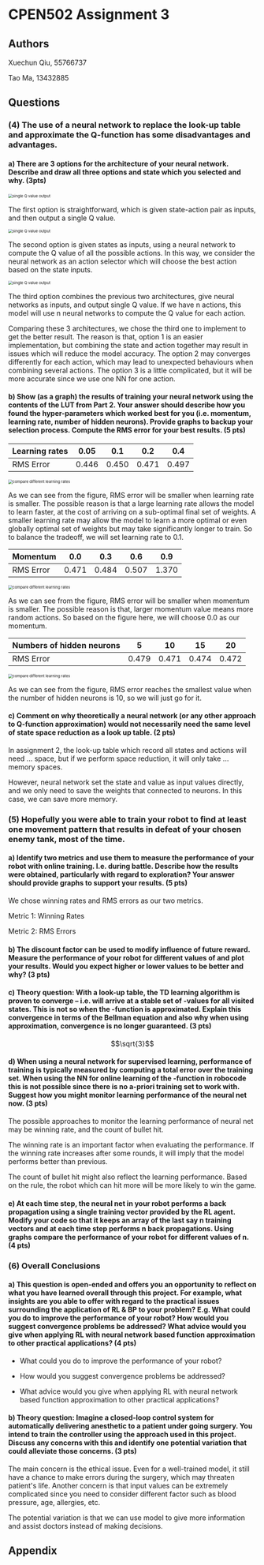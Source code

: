 # CPEN502 Assignment 3

## Authors

Xuechun Qiu, 55766737

Tao Ma, 13432885

## Questions

### (4) The use of a neural network to replace the look-up table and approximate the Q-function has some disadvantages and advantages.

#### a) There are 3 options for the architecture of your neural network. Describe and draw all three options and state which you selected and why. (3pts)

<img src="img/4.a.1.png" alt="single Q value output" style="zoom:55%;" />

The first option is straightforward, which is given state-action pair as inputs, and then output a single Q value.

<img src="img/4.a.2.png" alt="single Q value output" style="zoom:55%;" />

The second option is given states as inputs, using a neural network to compute the Q value of all the possible actions. In this way, we consider the neural network as an action selector which will choose the best action based on the state inputs.

<img src="img/4.a.3.png" alt="single Q value output" style="zoom:55%;" />

The third option combines the previous two architectures, give neural networks as inputs, and output single Q value. If we have n actions, this model will use n neural networks to compute the Q value for each action. 


Comparing these 3 architectures, we chose the third one to implement to get the better result. The reason is that, option 1 is an easier implementation, but combining the state and action together may result in issues which will reduce the model accuracy. The option 2 may converges differently for each action, which may lead to unexpected behaviours when combining several actions. The option 3 is a little complicated, but it will be more accurate since we use one NN for one action.


#### b) Show (as a graph) the results of training your neural network using the contents of the LUT from Part 2. Your answer should describe how you found the hyper-parameters which worked best for you (i.e. momentum, learning rate, number of hidden neurons). Provide graphs to backup your selection process. Compute the RMS error for your best results. (5 pts)


| Learning rates | 0.05  | 0.1   | 0.2   | 0.4   |
|----------------|-------|-------|-------|-------|
| RMS Error      | 0.446 | 0.450 | 0.471 | 0.497 |

<img src="img/4.b.learning.rate.png" alt="compare different learning rates" style="zoom:55%;" />

As we can see from the figure, RMS error will be smaller when learning rate is smaller. The possible reason is that a large learning rate allows the model to learn faster, at the cost of arriving on a sub-optimal final set of weights. A smaller learning rate may allow the model to learn a more optimal or even globally optimal set of weights but may take significantly longer to train. So to balance the tradeoff, we will set learning rate to 0.1.


| Momentum  | 0.0   | 0.3   | 0.6   | 0.9   |
|-----------|-------|-------|-------|-------|
| RMS Error | 0.471 | 0.484 | 0.507 | 1.370 |

<img src="img/4.b.momentum.png" alt="compare different learning rates" style="zoom:55%;" />

As we can see from the figure, RMS error will be smaller when momentum is smaller. The possible reason is that, larger momentum value means more random actions. So based on the figure here, we will choose 0.0 as our momentum.


| Numbers of hidden neurons | 5     | 10    | 15    | 20    |
|---------------------------|-------|-------|-------|-------|
| RMS Error                 | 0.479 | 0.471 | 0.474 | 0.472 |

<img src="img/4.b.hidden.neurons.png" alt="compare different learning rates" style="zoom:55%;" />

As we can see from the figure, RMS error reaches the smallest value when the number of hidden neurons is 10, so we will just go for it.


#### c) Comment on why theoretically a neural network (or any other approach to Q-function approximation) would not necessarily need the same level of state space reduction as a look up table. (2 pts)

In assignment 2, the look-up table which record all states and actions will need ... space, but if we perform space reduction, it will only take ... memory spaces.

However, neural network set the state and value as input values directly, and we only need to save the weights that connected to neurons. In this case, we can save more memory.


### (5) Hopefully you were able to train your robot to find at least one movement pattern that results in defeat of your chosen enemy tank, most of the time.

#### a) Identify two metrics and use them to measure the performance of your robot with online training. I.e. during battle. Describe how the results were obtained, particularly with regard to exploration? Your answer should provide graphs to support your results. (5 pts)

We chose winning rates and RMS errors as our two metrics. 

Metric 1: Winning Rates


Metric 2: RMS Errors



#### b) The discount factor can be used to modify influence of future reward. Measure the performance of your robot for different values of  and plot your results. Would you expect higher or lower values to be better and why? (3 pts)


#### c) Theory question: With a look-up table, the TD learning algorithm is proven to converge – i.e. will arrive at a stable set of -values for all visited states. This is not so when the -function is approximated. Explain this convergence in terms of the Bellman equation and also why when using approximation, convergence is no longer guaranteed. (3 pts)

```math
\sqrt{3}
```

#### d) When using a neural network for supervised learning, performance of training is typically measured by computing a total error over the training set. When using the NN for online learning of the -function in robocode this is not possible since there is no a-priori training set to work with. Suggest how you might monitor learning performance of the neural net now. (3 pts)

The possible approaches to monitor the learning performance of neural net may be winning rate, and the count of bullet hit.

The winning rate is an important factor when evaluating the performance. If the winning rate increases after some rounds, it will imply that the model performs better than previous. 

The count of bullet hit might also reflect the learning performance. Based on the rule, the robot which can hit more will be more likely to win the game. 


#### e) At each time step, the neural net in your robot performs a back propagation using a single training vector provided by the RL agent. Modify your code so that it keeps an array of the last say n training vectors and at each time step performs n back propagations. Using graphs compare the performance of your robot for different values of n. (4 pts)



### (6) Overall Conclusions

#### a) This question is open-ended and offers you an opportunity to reflect on what you have learned overall through this project. For example, what insights are you able to offer with regard to the practical issues surrounding the application of RL & BP to your problem? E.g. What could you do to improve the performance of your robot? How would you suggest convergence problems be addressed? What advice would you give when applying RL with neural network based function approximation to other practical applications? (4 pts)

- What could you do to improve the performance of your robot?


- How would you suggest convergence problems be addressed?


- What advice would you give when applying RL with neural network based function approximation to other practical applications?




#### b) Theory question: Imagine a closed-loop control system for automatically delivering anesthetic to a patient under going surgery. You intend to train the controller using the approach used in this project. Discuss any concerns with this and identify one potential variation that could alleviate those concerns. (3 pts)

The main concern is the ethical issue. Even for a well-trained model, it still have a chance to make errors during the surgery, which may threaten patient's life. 
Another concern is that input values can be extremely complicated since you need to consider different factor such as blood pressure, age, allergies, etc. 

The potential variation is that we can use model to give more information and assist doctors instead of making decisions.

## Appendix
